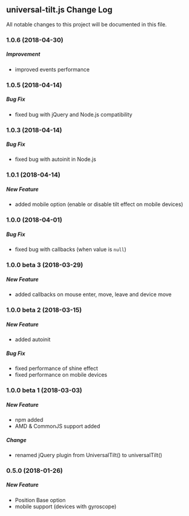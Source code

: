 ## universal-tilt.js Change Log

All notable changes to this project will be documented in this file.

### 1.0.6 (2018-04-30)
##### Improvement
- improved events performance

### 1.0.5 (2018-04-14)
##### Bug Fix
- fixed bug with jQuery and Node.js compatibility

### 1.0.3 (2018-04-14)
##### Bug Fix
- fixed bug with autoinit in Node.js

### 1.0.1 (2018-04-14)
##### New Feature
- added mobile option (enable or disable tilt effect on mobile devices)

### 1.0.0 (2018-04-01)
##### Bug Fix
- fixed bug with callbacks (when value is `null`)

### 1.0.0 beta 3 (2018-03-29)
##### New Feature
- added callbacks on mouse enter, move, leave and device move

### 1.0.0 beta 2 (2018-03-15)
##### New Feature
- added autoinit

##### Bug Fix
- fixed performance of shine effect
- fixed performance on mobile devices

### 1.0.0 beta 1 (2018-03-03)
##### New Feature
- npm added
- AMD & CommonJS support added

##### Change
- renamed jQuery plugin from UniversalTilt() to universalTilt()

### 0.5.0 (2018-01-26)
##### New Feature
- Position Base option
- mobile support (devices with gyroscope)
